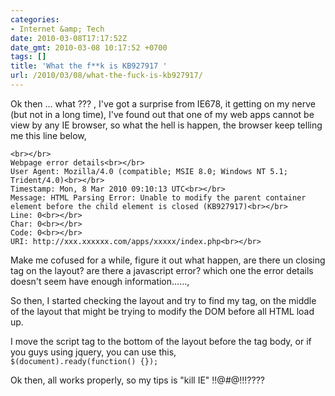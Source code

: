 ```yaml
---
categories:
- Internet &amp; Tech
date: 2010-03-08T17:17:52Z
date_gmt: 2010-03-08 10:17:52 +0700
tags: []
title: 'What the f**k is KB927917 '
url: /2010/03/08/what-the-fuck-is-kb927917/
---
```


Ok then ... what ??? , I've got a surprise from IE678, it getting on my nerve (but not in a long time), I've found out that one of my web apps cannot be view by any IE browser, so what the hell is happen, the browser keep telling me this line below,

    <br></br>
    Webpage error details<br></br>
    User Agent: Mozilla/4.0 (compatible; MSIE 8.0; Windows NT 5.1; Trident/4.0)<br></br>
    Timestamp: Mon, 8 Mar 2010 09:10:13 UTC<br></br>
    Message: HTML Parsing Error: Unable to modify the parent container element before the child element is closed (KB927917)<br></br>
    Line: 0<br></br>
    Char: 0<br></br>
    Code: 0<br></br>
    URI: http://xxx.xxxxxx.com/apps/xxxxx/index.php<br></br>

Make me cofused for a while, figure it out what happen, are there un closing tag on the layout? are there a javascript error? which one the error details doesn't seem have enough information......,

So then, I started checking the layout and try to find my <script></script> tag, on the middle of the layout that might be trying to modify the DOM before all HTML load up.

I move the script tag to the bottom of the layout before the tag body, or if you guys using jquery, you can use this,  
`$(document).ready(function() {});`

Ok then, all works properly, so my tips is "kill IE" !!@#@!!!????